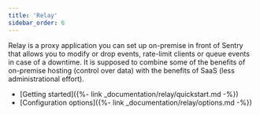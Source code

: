 ```yaml
---
title: 'Relay'
sidebar_order: 6
---
```


Relay is a proxy application you can set up on-premise in front of Sentry that
allows you to modify or drop events, rate-limit clients or queue events in case
of a downtime. It is supposed to combine some of the benefits of on-premise
hosting (control over data) with the benefits of SaaS (less administrational
effort).

-   [Getting started]({%- link _documentation/relay/quickstart.md -%})
-   [Configuration options]({%- link _documentation/relay/options.md -%})
